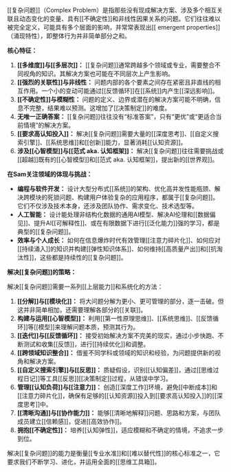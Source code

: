 [[复杂问题]]（Complex Problem）是指那些没有现成解决方案、涉及多个相互关联且动态变化的变量、具有[[不确定性]]和非线性因果关系的问题。它们往往难以被完全定义，可能具有多个层面的影响，并常常表现出[[ emergent properties]]（涌现特性），即整体行为并非简单部分之和。

**核心特征：**

1.  **[[多维度]]与[[多层次]]：** [[复杂问题]]通常跨越多个领域或专业，需要整合不同视角的知识。其解决方案也可能在不同层次上产生影响。
2.  **[[强烈的关联性]]与非线性：** 问题内部的各个要素之间存在紧密且非直线的相互作用。一个小的变动可能通过[[反馈循环]]在[[系统]]内产生[[深远影响]]。
3.  **[[不确定性]]与模糊性：** 问题的定义、边界或潜在的解决方案可能不明确，信息不完整，结果难以预测。这增加了[[决策制定]]的难度。
4.  **无唯一正确答案：** [[复杂问题]]往往没有“标准答案”，只有“更优”或“更适合当前情境”的解决方案。
5.  **[[要求高认知投入]]：** 解决[[复杂问题]]需要大量的[[深度思考]]、[[自定义搜索引擎]]、[[系统思维]]和[[创新]]能力，显著消耗[[认知资源]]。
6.  **涉及[[心智模型]]与[[范式 aka. 认知框架]]：** 解决[[复杂问题]]往往需要挑战或[[超越]]既有的[[心智模型]]和[[范式 aka. 认知框架]]，提出新的[[世界观]]。

**在Sam关注领域的体现与挑战：**

*   **编程与软件开发：** 设计大型分布式[[系统]]的架构、优化高并发性能瓶颈、解决跨模块的死锁问题、构建用户体验复杂的应用程序，都属于[[复杂问题]]。它们不仅涉及技术本身，还涉及团队协作、需求变化、技术选型等。
*   **人工智能：** 设计能处理非结构化数据的通用AI模型、解决AI伦理和[[数据偏见]]、提升AI[[可解释性]]、或在有限数据下进行[[泛化能力]]强的学习，都是典型的[[复杂问题]]。
*   **效率与个人成长：** 如何在信息爆炸时代有效管理[[注意力碎片化]]、如何应对[[持续涌入]]的知识并构建[[弹性知识体系]]、如何维持[[高质量产出]]和[[抗淘汰性]]，这些都是持续性的[[复杂问题]]。

**解决[[复杂问题]]的策略：**

解决[[复杂问题]]需要一系列[[上层能力]]和系统化的方法：

1.  **[[分解]]与[[模块化]]：** 将大问题分解为更小、更可管理的部分，逐一击破。但这并非简单相加，还需要理解各部分的[[关联]]。
2.  **构建与运用[[心智模型]]：** 利用[[第一性原理思维]]、[[系统思维]]、[[反馈循环]]等[[模型]]来理解问题本质，预测其行为。
3.  **[[迭代]]与[[反馈循环]]：** 接受初始解决方案不完美的现实，通过小步快跑、不断测试和收集[[反馈]]，进行[[持续优化]]和调整。
4.  **[[跨领域知识整合]]：** 借鉴不同学科或领域的知识和经验，为问题提供新的视角和解决方案。
5.  **[[自定义搜索引擎]]与[[反思]]：** 质疑假设，识别[[认知偏差]]，通过[[思维过程日记]]等工具[[反思]][[决策制定]]过程，从错误中学习。
6.  **管理[[认知负荷]]与[[注意力]]：** 创造[[深度工作]]环境，避免[[中断成本]]和[[注意力碎片化]]，确保有足够的[[认知资源]]投入到[[要求高认知投入]]的[[深度思考]]中。
7.  **[[清晰沟通]]与[[协作能力]]：** 能够[[清晰地解释]]问题、思路和方案，与团队成员建立[[信赖感]]，促进[[高效协作]]。
8.  **拥抱[[不确定性]]：** 培养[[认知弹性]]，适应模糊和不确定的情境，不追求一步到位。

解决[[复杂问题]]的能力是衡量[[专业水准]]和[[难以替代性]]的核心标准之一，它要求我们不断学习、进化，并运用全面的[[思维工具箱]]。